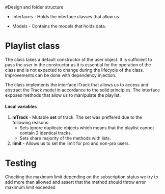 #Design and folder structure
* Interfaces - Holds the interface classes that allow us 

* Models - Contains the models that holds data.

# Playlist class
The class takes a default constructor of the user object. 
It is sufficient to pass the user in the constructor as it is essential for the operation of the class and is not expected to change during the lifecycle of the class. Improvements can be done with dependency injection.

The class implements the interface ITrack that allows us to access and abstract the Track model in accordance to the solid principles.
The interface exposes methods that allow us to manipulate the playlist.

#### Local variables
1. **mTrack** - Mutable **set** of track. The set was  preffered due to the following reasons:
    * Sets ignore duplicate objects which means that the playlist cannot contain 2 identical tracks.
    * Sets share majority of the methods with lists.
2. **limit** - Allows us to set the limit for pro and non-pro users.

# Testing
Checking the maximum limit depending on the subscription status we try to add more than allowed and assert that the method should throw error maximum limit exceeded

